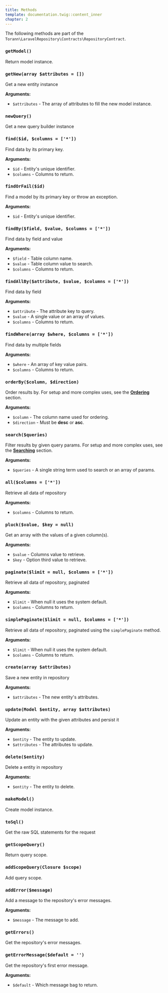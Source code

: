 ```yaml
---
title: Methods
template: documentation.twig::content_inner
chapter: 2
---
```

The following methods are part of the `Torann\LaravelRepository\Contracts\RepositoryContract`.

### `getModel()`

Return model instance.

### `getNew(array $attributes = [])`

Get a new entity instance

**Arguments:**

- `$attributes` - The array of attributes to fill the new model instance.


### `newQuery()`

Get a new query builder instance

### `find($id, $columns = ['*'])`


Find data by its primary key.

**Arguments:**

- `$id` - Entity's unique identifier.
- `$columns` - Columns to return.

### `findOrFail($id)`

Find a model by its primary key or throw an exception.

**Arguments:**

- `$id` - Entity's unique identifier.

### `findBy($field, $value, $columns = ['*'])`

Find data by field and value

**Arguments:**

- `$field` - Table column name.
- `$value` - Table column value to search.
- `$columns` - Columns to return.

### `findAllBy($attribute, $value, $columns = ['*'])`

Find data by field

**Arguments:**

- `$attribute` - The attribute key to query.
- `$value` - A single value or an array of values.
- `$columns` - Columns to return.

### `findWhere(array $where, $columns = ['*'])`

Find data by multiple fields

**Arguments:**

- `$where` - An array of key value pairs.
- `$columns` - Columns to return.

### `orderBy($column, $direction)`

Order results by. For setup and more complex uses, see the **[Ordering](/projects/laravel-repository/doc/ordering.html)** section.

**Arguments:**

- `$column` - The column name used for ordering.
- `$direction` - Must be **desc** or **asc**.

### `search($queries)`

Filter results by given query params. For setup and more complex uses, see the **[Searching](/projects/laravel-repository/doc/searching.html)** section.

**Arguments:**

- `$queries` - A single string term used to search or an array of params.

### `all($columns = ['*'])`

Retrieve all data of repository

**Arguments:**

- `$columns` - Columns to return.

### `pluck($value, $key = null)`

Get an array with the values of a given column(s).

**Arguments:**

- `$value` - Columns value to retrieve.
- `$key` - Option third value to retrieve.

### `paginate($limit = null, $columns = ['*'])`

Retrieve all data of repository, paginated

**Arguments:**

- `$limit` - When null it uses the system default.
- `$columns` - Columns to return.

### `simplePaginate($limit = null, $columns = ['*'])`

Retrieve all data of repository, paginated using the `simplePaginate` method.

**Arguments:**

- `$limit` - When null it uses the system default.
- `$columns` - Columns to return.

### `create(array $attributes)`

Save a new entity in repository

**Arguments:**

- `$attributes` - The new entity's attributes.

### `update(Model $entity, array $attributes)`

Update an entity with the given attributes and persist it

**Arguments:**

- `$entity` - The entity to update.
- `$attributes` - The attributes to update.

### `delete($entity)`

Delete a entity in repository

**Arguments:**

- `$entity` - The entity to delete.

### `makeModel()`

Create model instance.

### `toSql()`

Get the raw SQL statements for the request

### `getScopeQuery()`

Return query scope.

### `addScopeQuery(Closure $scope)`

Add query scope.

### `addError($message)`

Add a message to the repository's error messages.

**Arguments:**

- `$message` - The message to add.

### `getErrors()`

Get the repository's error messages.

### `getErrorMessage($default = '')`

Get the repository's first error message.

**Arguments:**

- `$default` - Which message bag to return.
